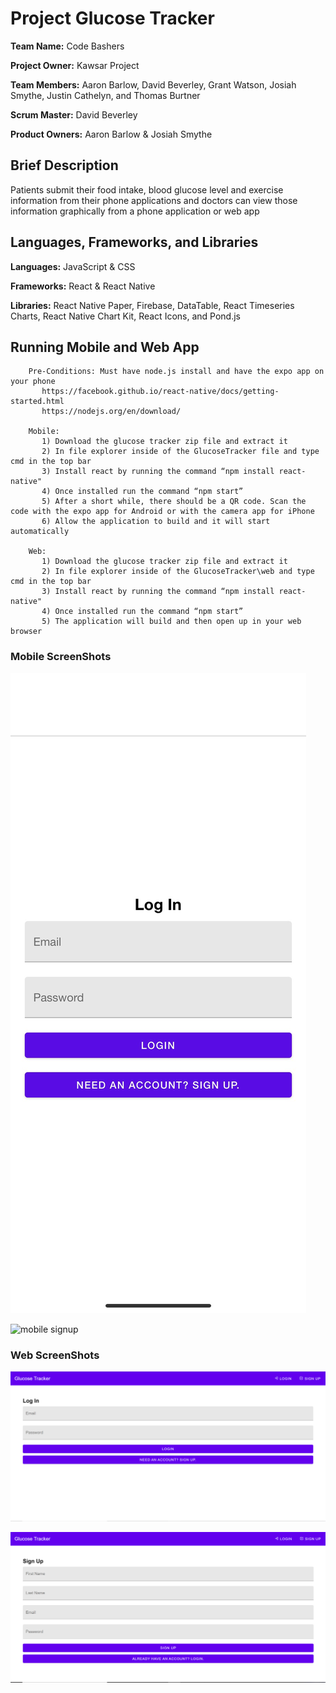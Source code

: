 # Project Glucose Tracker
**Team Name:** Code Bashers

**Project Owner:** Kawsar Project

**Team Members:** Aaron Barlow, David Beverley, Grant Watson, Josiah Smythe, Justin Cathelyn, and Thomas Burtner

**Scrum Master:** David Beverley

**Product Owners:** Aaron Barlow & Josiah Smythe

## Brief Description
Patients submit their food intake, blood glucose level and exercise information from their phone applications and doctors can view those information graphically from a phone application or web app


## Languages, Frameworks, and Libraries
**Languages:** JavaScript & CSS

**Frameworks:** React & React Native

**Libraries:** React Native Paper, Firebase, DataTable, React Timeseries Charts, React Native Chart Kit, React Icons, and Pond.js

## Running Mobile and Web App
		Pre-Conditions: Must have node.js install and have the expo app on your phone
		   https://facebook.github.io/react-native/docs/getting-started.html
		   https://nodejs.org/en/download/

		Mobile:
		   1) Download the glucose tracker zip file and extract it
		   2) In file explorer inside of the GlucoseTracker file and type cmd in the top bar
		   3) Install react by running the command “npm install react-native"
		   4) Once installed run the command “npm start”
		   5) After a short while, there should be a QR code. Scan the code with the expo app for Android or with the camera app for iPhone
		   6) Allow the application to build and it will start automatically

		Web:
		   1) Download the glucose tracker zip file and extract it
		   2) In file explorer inside of the GlucoseTracker\web and type cmd in the top bar
		   3) Install react by running the command “npm install react-native"
		   4) Once installed run the command “npm start”
		   5) The application will build and then open up in your web browser

### Mobile ScreenShots
![mobile login](screenshots/mobile/PatientLogin.jpg)

![mobile signup](screenshots/mobile/PatientSignUp.jpg.jpg)


### Web ScreenShots
![web login](screenshots/web/WebLogin.PNG)

![web signup](screenshots/web/WebSignUp.PNG)
